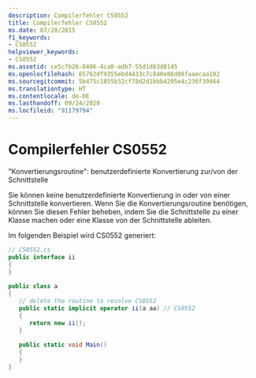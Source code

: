 ```yaml
---
description: Compilerfehler CS0552
title: Compilerfehler CS0552
ms.date: 07/20/2015
f1_keywords:
- CS0552
helpviewer_keywords:
- CS0552
ms.assetid: ce5cfb26-8406-4ca0-adb7-55d1d03d8145
ms.openlocfilehash: 65762df9355ebd4433c7c840e86d08faaecaa182
ms.sourcegitcommit: 5b475c1855b32cf78d2d1bbb4295e4c236f39464
ms.translationtype: HT
ms.contentlocale: de-DE
ms.lasthandoff: 09/24/2020
ms.locfileid: "91179794"
---
```

# <a name="compiler-error-cs0552"></a>Compilerfehler CS0552

"Konvertierungsroutine": benutzerdefinierte Konvertierung zur/von der Schnittstelle  
  
 Sie können keine benutzerdefinierte Konvertierung in oder von einer Schnittstelle konvertieren. Wenn Sie die Konvertierungsroutine benötigen, können Sie diesen Fehler beheben, indem Sie die Schnittstelle zu einer Klasse machen oder eine Klasse von der Schnittstelle ableiten.  
  
 Im folgenden Beispiel wird CS0552 generiert:  
  
```csharp  
// CS0552.cs  
public interface ii  
{  
}  
  
public class a  
{  
   // delete the routine to resolve CS0552  
   public static implicit operator ii(a aa) // CS0552  
   {  
      return new ii();  
   }  
  
   public static void Main()  
   {  
   }  
}  
```
